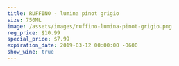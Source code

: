 ```yaml
---
title: RUFFINO - lumina pinot grigio
size: 750ML
image: /assets/images/ruffino-lumina-pinot-grigio.png
reg_price: $10.99
special_price: $7.99
expiration_date: 2019-03-12 00:00:00 -0600
show_wine: true
---
```


